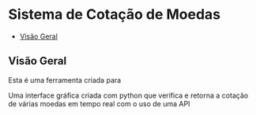 # Sistema de Cotação de Moedas




- [Visão Geral](#visao-geral)




## Visão Geral

Esta é uma ferramenta criada para 



Uma interface gráfica criada com python que verifica e retorna a cotação de várias moedas em tempo real com o uso de uma API 

